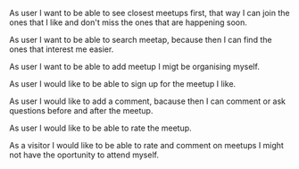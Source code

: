As user I want to be able to see closest meetups first, that way I can join the ones that I like and don't miss the ones that are happening soon.

As user I want to be able to search meetap, because then I can find the ones that interest me easier.

As user I want to be able to add meetup I migt be organising myself.

As user I would like to be able to sign up for the meetup I like.

As user I would like to add a comment, bacause then I can comment or ask questions before and after the meetup.

As user I would like to be able to rate the meetup.

As a visitor I would like to be able to rate and comment on meetups I might not have the oportunity to attend myself.
